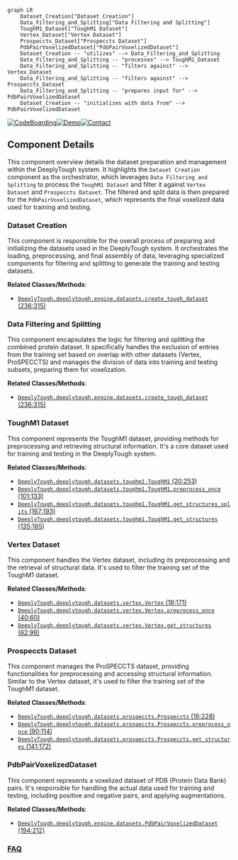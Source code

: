 ```mermaid
graph LR
    Dataset_Creation["Dataset Creation"]
    Data_Filtering_and_Splitting["Data Filtering and Splitting"]
    ToughM1_Dataset["ToughM1 Dataset"]
    Vertex_Dataset["Vertex Dataset"]
    Prospeccts_Dataset["Prospeccts Dataset"]
    PdbPairVoxelizedDataset["PdbPairVoxelizedDataset"]
    Dataset_Creation -- "utilizes" --> Data_Filtering_and_Splitting
    Data_Filtering_and_Splitting -- "processes" --> ToughM1_Dataset
    Data_Filtering_and_Splitting -- "filters against" --> Vertex_Dataset
    Data_Filtering_and_Splitting -- "filters against" --> Prospeccts_Dataset
    Data_Filtering_and_Splitting -- "prepares input for" --> PdbPairVoxelizedDataset
    Dataset_Creation -- "initializes with data from" --> PdbPairVoxelizedDataset
```
[![CodeBoarding](https://img.shields.io/badge/Generated%20by-CodeBoarding-9cf?style=flat-square)](https://github.com/CodeBoarding/GeneratedOnBoardings)[![Demo](https://img.shields.io/badge/Try%20our-Demo-blue?style=flat-square)](https://www.codeboarding.org/demo)[![Contact](https://img.shields.io/badge/Contact%20us%20-%20contact@codeboarding.org-lightgrey?style=flat-square)](mailto:contact@codeboarding.org)

## Component Details

This component overview details the dataset preparation and management within the DeeplyTough system. It highlights the `Dataset Creation` component as the orchestrator, which leverages `Data Filtering and Splitting` to process the `ToughM1 Dataset` and filter it against `Vertex Dataset` and `Prospeccts Dataset`. The filtered and split data is then prepared for the `PdbPairVoxelizedDataset`, which represents the final voxelized data used for training and testing.

### Dataset Creation
This component is responsible for the overall process of preparing and initializing the datasets used in the DeeplyTough system. It orchestrates the loading, preprocessing, and final assembly of data, leveraging specialized components for filtering and splitting to generate the training and testing datasets.


**Related Classes/Methods**:

- <a href="https://github.com/benevolentAI/DeeplyTough/blob/master/deeplytough/engine/datasets.py#L236-L315" target="_blank" rel="noopener noreferrer">`DeeplyTough.deeplytough.engine.datasets.create_tough_dataset` (236:315)</a>


### Data Filtering and Splitting
This component encapsulates the logic for filtering and splitting the combined protein dataset. It specifically handles the exclusion of entries from the training set based on overlap with other datasets (Vertex, ProSPECCTS) and manages the division of data into training and testing subsets, preparing them for voxelization.


**Related Classes/Methods**:

- <a href="https://github.com/benevolentAI/DeeplyTough/blob/master/deeplytough/engine/datasets.py#L236-L315" target="_blank" rel="noopener noreferrer">`DeeplyTough.deeplytough.engine.datasets.create_tough_dataset` (236:315)</a>


### ToughM1 Dataset
This component represents the ToughM1 dataset, providing methods for preprocessing and retrieving structural information. It's a core dataset used for training and testing in the DeeplyTough system.


**Related Classes/Methods**:

- <a href="https://github.com/benevolentAI/DeeplyTough/blob/master/deeplytough/datasets/toughm1.py#L20-L253" target="_blank" rel="noopener noreferrer">`DeeplyTough.deeplytough.datasets.toughm1.ToughM1` (20:253)</a>
- <a href="https://github.com/benevolentAI/DeeplyTough/blob/master/deeplytough/datasets/toughm1.py#L101-L133" target="_blank" rel="noopener noreferrer">`DeeplyTough.deeplytough.datasets.toughm1.ToughM1.preprocess_once` (101:133)</a>
- <a href="https://github.com/benevolentAI/DeeplyTough/blob/master/deeplytough/datasets/toughm1.py#L167-L193" target="_blank" rel="noopener noreferrer">`DeeplyTough.deeplytough.datasets.toughm1.ToughM1.get_structures_splits` (167:193)</a>
- <a href="https://github.com/benevolentAI/DeeplyTough/blob/master/deeplytough/datasets/toughm1.py#L135-L165" target="_blank" rel="noopener noreferrer">`DeeplyTough.deeplytough.datasets.toughm1.ToughM1.get_structures` (135:165)</a>


### Vertex Dataset
This component handles the Vertex dataset, including its preprocessing and the retrieval of structural data. It's used to filter the training set of the ToughM1 dataset.


**Related Classes/Methods**:

- <a href="https://github.com/benevolentAI/DeeplyTough/blob/master/deeplytough/datasets/vertex.py#L18-L171" target="_blank" rel="noopener noreferrer">`DeeplyTough.deeplytough.datasets.vertex.Vertex` (18:171)</a>
- <a href="https://github.com/benevolentAI/DeeplyTough/blob/master/deeplytough/datasets/vertex.py#L40-L60" target="_blank" rel="noopener noreferrer">`DeeplyTough.deeplytough.datasets.vertex.Vertex.preprocess_once` (40:60)</a>
- <a href="https://github.com/benevolentAI/DeeplyTough/blob/master/deeplytough/datasets/vertex.py#L62-L99" target="_blank" rel="noopener noreferrer">`DeeplyTough.deeplytough.datasets.vertex.Vertex.get_structures` (62:99)</a>


### Prospeccts Dataset
This component manages the ProSPECCTS dataset, providing functionalities for preprocessing and accessing structural information. Similar to the Vertex dataset, it's used to filter the training set of the ToughM1 dataset.


**Related Classes/Methods**:

- <a href="https://github.com/benevolentAI/DeeplyTough/blob/master/deeplytough/datasets/prospeccts.py#L16-L228" target="_blank" rel="noopener noreferrer">`DeeplyTough.deeplytough.datasets.prospeccts.Prospeccts` (16:228)</a>
- <a href="https://github.com/benevolentAI/DeeplyTough/blob/master/deeplytough/datasets/prospeccts.py#L90-L114" target="_blank" rel="noopener noreferrer">`DeeplyTough.deeplytough.datasets.prospeccts.Prospeccts.preprocess_once` (90:114)</a>
- <a href="https://github.com/benevolentAI/DeeplyTough/blob/master/deeplytough/datasets/prospeccts.py#L141-L172" target="_blank" rel="noopener noreferrer">`DeeplyTough.deeplytough.datasets.prospeccts.Prospeccts.get_structures` (141:172)</a>


### PdbPairVoxelizedDataset
This component represents a voxelized dataset of PDB (Protein Data Bank) pairs. It's responsible for handling the actual data used for training and testing, including positive and negative pairs, and applying augmentations.


**Related Classes/Methods**:

- <a href="https://github.com/benevolentAI/DeeplyTough/blob/master/deeplytough/engine/datasets.py#L194-L212" target="_blank" rel="noopener noreferrer">`DeeplyTough.deeplytough.engine.datasets.PdbPairVoxelizedDataset` (194:212)</a>




### [FAQ](https://github.com/CodeBoarding/GeneratedOnBoardings/tree/main?tab=readme-ov-file#faq)